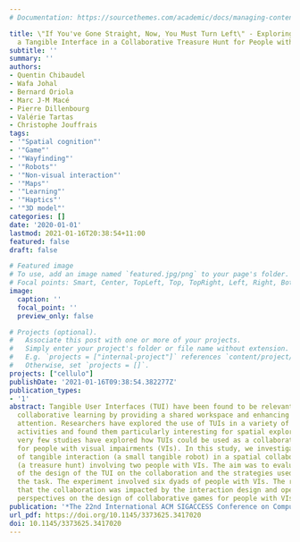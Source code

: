 ```yaml
---
# Documentation: https://sourcethemes.com/academic/docs/managing-content/

title: \"If You've Gone Straight, Now, You Must Turn Left\" - Exploring the Use of
  a Tangible Interface in a Collaborative Treasure Hunt for People with Visual Impairments
subtitle: ''
summary: ''
authors:
- Quentin Chibaudel
- Wafa Johal
- Bernard Oriola
- Marc J-M Macé
- Pierre Dillenbourg
- Valérie Tartas
- Christophe Jouffrais
tags:
- '"Spatial cognition"'
- '"Game"'
- '"Wayfinding"'
- '"Robots"'
- '"Non-visual interaction"'
- '"Maps"'
- '"Learning"'
- '"Haptics"'
- '"3D model"'
categories: []
date: '2020-01-01'
lastmod: 2021-01-16T20:38:54+11:00
featured: false
draft: false

# Featured image
# To use, add an image named `featured.jpg/png` to your page's folder.
# Focal points: Smart, Center, TopLeft, Top, TopRight, Left, Right, BottomLeft, Bottom, BottomRight.
image:
  caption: ''
  focal_point: ''
  preview_only: false

# Projects (optional).
#   Associate this post with one or more of your projects.
#   Simply enter your project's folder or file name without extension.
#   E.g. `projects = ["internal-project"]` references `content/project/deep-learning/index.md`.
#   Otherwise, set `projects = []`.
projects: ["cellulo"]
publishDate: '2021-01-16T09:38:54.382277Z'
publication_types:
- '1'
abstract: Tangible User Interfaces (TUI) have been found to be relevant tools for
  collaborative learning by providing a shared workspace and enhancing joint visual
  attention. Researchers have explored the use of TUIs in a variety of curricular
  activities and found them particularly interesting for spatial exploration. However,
  very few studies have explored how TUIs could be used as a collaborative medium
  for people with visual impairments (VIs). In this study, we investigated the effect
  of tangible interaction (a small tangible robot) in a spatial collaborative task
  (a treasure hunt) involving two people with VIs. The aim was to evaluate the impact
  of the design of the TUI on the collaboration and the strategies used to perform
  the task. The experiment involved six dyads of people with VIs. The results showed
  that the collaboration was impacted by the interaction design and open interesting
  perspectives on the design of collaborative games for people with VIs.
publication: '*The 22nd International ACM SIGACCESS Conference on Computers and Accessibility*'
url_pdf: https://doi.org/10.1145/3373625.3417020
doi: 10.1145/3373625.3417020
---
```

